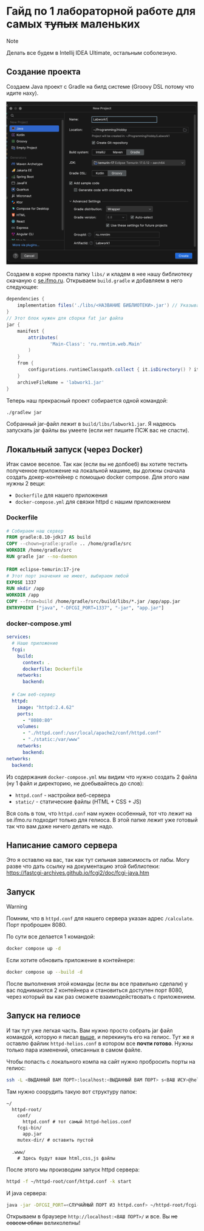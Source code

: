# Гайд по 1 лабораторной работе для самых ~~тупых~~ маленьких

> [!NOTE]
> Делать все будем в Intellij IDEA Ultimate, остальным соболезную.

## Создание проекта

Создаем Java проект с Gradle на билд системе (Groovy DSL потому что идите наху).

<img src="assets/project.png" width="600" alt="creating project">

Создаем в корне проекта папку `libs/` и кладем в нее нашу библиотеку скачаную
с [se.ifmo.ru](https://se.ifmo.ru/documents/10180/11512/fastcgi-lib.jar/7493e31c-ee90-6e5b-f315-d8468347755e).
Открываем `build.gradle` и добавляем в него следующее:

```groovy
dependencies {
    implementation files('./libs/<НАЗВАНИЕ БИБЛИОТЕКИ>.jar') // Указываем путь к библиотеке
}
// Этот блок нужен для сборки fat jar файла
jar {
    manifest {
        attributes(
                'Main-Class': 'ru.rmntim.web.Main'
        )
    }
    from {
        configurations.runtimeClasspath.collect { it.isDirectory() ? it : zipTree(it) }
    }
    archiveFileName = 'labwork1.jar'
}
```

Теперь наш прекрасный проект собирается одной командой:

```bash
./gradlew jar
```

Собранный jar-файл лежит в `build/libs/labwork1.jar`. Я надеюсь запускать jar файлы вы умеете (если нет пишите ПСЖ вас
не спасти).

## Локальный запуск (через Docker)

Итак самое веселое. Так как (если вы не долбоеб) вы хотите тестить полученное приложение на локальной машине, вы должны
сначала создать докер-контейнер с помощью docker compose. Для этого нам нужны 2 вещи:

- `Dockerfile` для нашего приложения
- `docker-compose.yml` для связки httpd с нашим приложением

### Dockerfile

```dockerfile
# Собираем наш сервер
FROM gradle:8.10-jdk17 AS build
COPY --chown=gradle:gradle .. /home/gradle/src
WORKDIR /home/gradle/src
RUN gradle jar --no-daemon

FROM eclipse-temurin:17-jre
# Этот порт значения не имеет, выбираем любой
EXPOSE 1337
RUN mkdir /app
WORKDIR /app
COPY --from=build /home/gradle/src/build/libs/*.jar /app/app.jar
ENTRYPOINT ["java", "-DFCGI_PORT=1337", "-jar", "app.jar"]
```

### docker-compose.yml

```yaml
services:
  # Наше приложение
  fcgi:
    build:
      context: .
      dockerfile: Dockerfile
    networks:
      backend:

  # Сам веб-сервер
  httpd:
    image: "httpd:2.4.62"
    ports:
      - "8080:80"
    volumes:
      - "./httpd.conf:/usr/local/apache2/conf/httpd.conf"
      - "./static:/var/www"
    networks:
      backend:
networks:
  backend:
```

Из содержания `docker-compose.yml` мы видим что нужно создать 2 файла (ну 1 файл и директорию, не доебывайтесь до слов):

- `httpd.conf` - настройки веб-сервера
- `static/` - статические файлы (HTML + CSS + JS)

Вся соль в том, что `httpd.conf` нам нужен особенный, тот что лежит на se.ifmo.ru подходит только для гелиоса. В этой
папке лежит уже готовый так что вам даже ничего делать не надо.

## Написание самого сервера

Это я оставлю на вас, так как тут сильная зависимость от лабы.
Могу разве что дать ссылку на документацию этой библиотеки: https://fastcgi-archives.github.io/fcgi2/doc/fcgi-java.htm

## Запуск

> [!WARNING]
> Помним, что в `httpd.conf` для нашего сервера указан адрес `/calculate`. Порт проброшен 8080.

По сути все делается 1 командой:

```bash
docker compose up -d
```

Если хотите обновить приложение в контейнере:

```bash
docker compose up --build -d
```

После выполнения этой команды (если вы все правильно сделали) у вас поднимаются 2 контейнера и становиться доступен порт
8080, через который вы как раз сможете взаимодействовать с приложением.

## Запуск на гелиосе

И так тут уже легкая часть. Вам нужно просто собрать jar файл командой, которую я писал [выше](#создание-проекта), и
перекинуть его на гелиос. Тут же я оставлю файлик `httpd-helios.conf` в котором все **почти готово**. Нужны только пара
изменений, описанных в самом файле.

Чтобы попасть с локального компа на сайт нужно пробросить порты на гелиос:

```bash
ssh -L <ВЫДАННЫЙ ВАМ ПОРТ>:localhost:<ВЫДАННЫЙ ВАМ ПОРТ> s<ВАШ ИСУ>@helios.cs.ifmo.ru -p 2222
```

Там нужно соорудить такую вот структуру папок:

```
~/
  httpd-root/
    conf/
      httpd.conf # тот самый httpd-helios.conf
    fcgi-bin/
      app.jar
    mutex-dir/ # оставить пустой
    
  .www/
    # Здесь будут ваши html,css,js файлы
```

После этого мы производим запуск httpd сервера:

```bash
httpd -f ~/httpd-root/conf/httpd.conf -k start
```

И java сервера:

```bash
java -jar -DFCGI_PORT=<СЛУЧАЙНЫЙ ПОРТ ИЗ httpd.conf> ~/httpd-root/fcgi-bin/app.jar
```

Открываем в браузере `http://localhost:<ВАШ ПОРТ>/` и все. Вы ~~не совсем еблан~~ великолепны!
